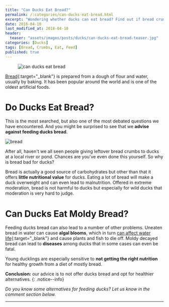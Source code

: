 ```yaml
---
title: "Can Ducks Eat Bread?"
permalink: /:categories/can-ducks-eat-bread.html
excerpt: "Wondering whether ducks can eat bread? Find out if bread crumbs are healthy for a duck."
date: 2018-04-10
last_modified_at: 2018-04-10
header:
  teaser: "assets/images/posts/ducks/can-ducks-eat-bread-teaser.jpg"
categories: [Ducks]
tags: [Bread, Crumbs, Eat, Feed]
published: true
---
```


<figure>
  <img src="{{ site.url }}/assets/images/posts/ducks/can-ducks-eat-bread.jpg" alt="can ducks eat bread" class="title-banner">
</figure>

[Bread](https://en.wikipedia.org/wiki/Bread){:target="_blank"} is prepared from a dough of flour and water, usually by baking. It has been popular around the world and is one of the oldest artificial foods.

# Do Ducks Eat Bread?

This is the most searched, but also one of the most debated questions we have encountered. And you might be surprised to see that we **advise against feeding ducks bread**.

<img src="{{ site.url }}/assets/images/posts/food/bread.jpg" alt="bread" class="align-right">

After all, haven't we all seen people giving leftover bread crumbs to ducks at a local river or pond. Chances are you've even done this yourself. So why is bread bad for ducks?

Bread is actually a good source of carbohydrates but other than that it offers **little nutritional value** for ducks. Eating a lot of bread will make a duck overweight and can even lead to malnutrition. Offered in extreme moderation, bread is not harmful to ducks but especially for wild ducks that moderation is very hard to judge.

# Can Ducks Eat Moldy Bread?

Feeding ducks bread can also lead to a number of other problems. Uneaten bread in water can cause **algal blooms**, which in turn [can affect water life](https://en.wikipedia.org/wiki/Algal_bloom#Freshwater_algal_blooms){:target="_blank"} and cause plants and fish to die off. Moldy decayed bread can lead to **diseases** among ducks that in some cases can even be fatal.

Young ducklings are especially sensitive to **not getting the right nutrition** for healthy growth from a diet of mostly bread.

**Conclusion:** our advice is to not offer ducks bread and opt for healthier alternatives.
{: .notice--info}

_Do you know some alternatives for feeding ducks? Let us know in the comment section below._

---
